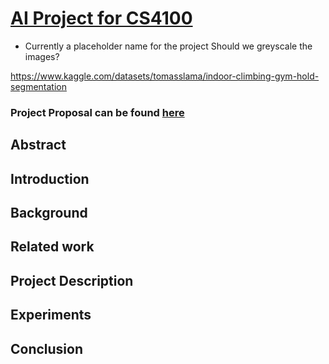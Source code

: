# [AI Project for CS4100](https://github.com/PaoloLanaro/AI-project)
 - Currently a placeholder name for the project
Should we greyscale the images?

https://www.kaggle.com/datasets/tomasslama/indoor-climbing-gym-hold-segmentation 

### Project Proposal can be found [here](./PROPOSAL.md)

## Abstract

## Introduction

## Background

## Related work

## Project Description

## Experiments

## Conclusion
